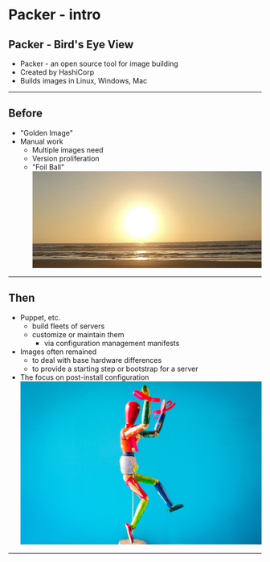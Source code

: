 # Packer - intro

## Packer - Bird's Eye View

* Packer - an open source tool for image building
* Created by HashiCorp
* Builds images in Linux, Windows, Mac
    
---
## Before
* "Golden Image"
* Manual work
    * Multiple images need
    * Version proliferation
    * "Foil Ball"
![Del Mar, San Diego](../../assets/images/terraform//golden-image.png)

---
## Then

* Puppet, etc.
    - build fleets of servers
    - customize or maintain them 
        - via configuration management manifests
* Images often remained
    - to deal with base hardware differences
    - to provide a starting step or bootstrap for a server
* The focus on post-install configuration
![](../../assets/images/terraform//puppet-pexels.jpg)

---
    